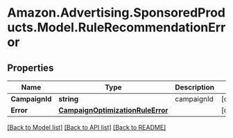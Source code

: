 # Amazon.Advertising.SponsoredProducts.Model.RuleRecommendationError

## Properties

Name | Type | Description | Notes
------------ | ------------- | ------------- | -------------
**CampaignId** | **string** | campaignId | [optional] 
**Error** | [**CampaignOptimizationRuleError**](CampaignOptimizationRuleError.md) |  | [optional] 

[[Back to Model list]](../README.md#documentation-for-models) [[Back to API list]](../README.md#documentation-for-api-endpoints) [[Back to README]](../README.md)

